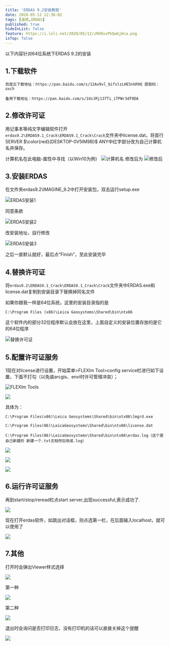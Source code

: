 ```yaml
---
title: 'ERDAS 9.2安装教程'
date: 2020-05-12 12:38:02
tags: [遥感,ERDAS]
published: true
hideInList: false
feature: https://i.loli.net/2020/05/12/zRO9svPkQwbjHca.png
isTop: false
---
```

以下内容针对64位系统下ERDAS 9.2的安装

<!-- more -->

## 1.下载软件
```
百度云下载地址：https://pan.baidu.com/s/12Ax9vl_bifslzLHE5nkR9Q 提取码：oxch

备用下载地址：https://pan.baidu.com/s/1UsJRj137Ti_iTPWr3df9DA
```
## 2.修改许可证

用记事本等纯文字编辑软件打开```erdas9.2\ERDAS9.1_Crack\ERDAS9.1_Crack\Crack```文件夹中license.dat，将首行SERVER $\color{red}{DESKTOP-0V5IM9B}$  ANY中红字部分改为自己计算机名并保存。

计算机名在此电脑-属性中寻找（以Win10为例）
![计算机名](https://i.loli.net/2020/05/12/Qekgxra897LcH25.png)
修改后为
![修改后](https://i.loli.net/2020/05/12/ta6iLJZ5TvPWeGR.png)



## 3.安装ERDAS

在文件夹erdas9.2\IMAGINE_9.2中打开安装包，双击运行setup.exe

![ERDAS安装1](https://i.loli.net/2020/05/12/QWxaNgUTDbMk3zZ.png)

同意条款

![ERDAS安装2](https://i.loli.net/2020/05/12/ZGhtu7eJAnpkE32.png)

改安装地址，自行修改

![ERDAS安装3](https://i.loli.net/2020/05/12/dhWvFgwxaJ9cyEN.png)

之后一直默认就好，最后点“Finish”，至此安装完毕

## 4.替换许可证

将```erdas9.2\ERDAS9.1_Crack\ERDAS9.1_Crack\Crack```文件夹中ERDAS.exe和license.dat复制到安装目录下替换掉同名文件

如果你跟我一样是64位系统，这里的安装目录指的是

```C:\Program Files (x86)\Leica Geosystems\Shared\bin\ntx86```

这个软件内的部分32位程序默认会放在这里，上面自定义的安装位置存放的是它的64位程序

![替换许可证](https://i.loli.net/2020/05/12/tGjmPELMqSYhfQo.png)

## 5.配置许可证服务

1现在对license进行设置，开始菜单>FLEXlm Tool>config service栏进行如下设置，下面不打勾（以免装arcgis、envi时许可管理冲突）；

![FLEXlm Tools](https://i.loli.net/2020/05/12/bTMKmYotJV7vfw8.png)

![](https://i.loli.net/2020/05/12/JWS5ZQ6gdyB3zHj.png)

具体为：
```
C:\Program Files(x86)\Leica Geosystems\Shared\bin\ntx86\lmgrd.exe

C:\Program Files(86)\LeicaGeosystems\Shared\bin\ntx86\license.dat

C:\Program Files(86)\LeicaGeosystems\Shared\bin\ntx86\erdas.log（这个是自己新建的 新建一个.txt文档然后改成.log）
```
![](https://i.loli.net/2020/05/12/rTey1z9U4puMGOS.png)

![](https://i.loli.net/2020/05/12/TtsSz7Bv1D2FJOm.png)

![](https://i.loli.net/2020/05/12/jKiSE3zkTeNDxLg.png)

## 6.运行许可证服务

再到start/stop/reread栏点start server,出现successful,表示成功了.

![](https://i.loli.net/2020/05/12/ktIpdvqhi8OWbu9.png)

现在打开erdas软件，如跳出对话框，则点选第一栏，在后面输入localhost，就可以使用了

![](https://i.loli.net/2020/05/12/3NWUyL7O1dkRwfh.png)

## 7.其他

打开时会弹出Viewer样式选择

![](https://i.loli.net/2020/05/12/RuycZKk6a7YLV1J.png)

第一种

![](https://i.loli.net/2020/05/12/RSeKqI4rJcQB6Gg.png)

第二种

![](https://i.loli.net/2020/05/12/bBxh6CnastMzgJR.png)

退出时会询问是否打印日志，没有打印机的话可以直接关掉这个提醒

![](https://i.loli.net/2020/05/12/NpJkZ8ceAzGD1d9.png)
